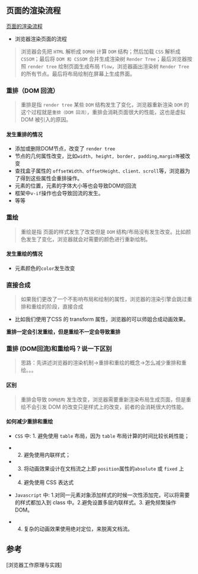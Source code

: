 ## 页面的渲染流程
[页面的渲染流程](img/页面的渲染流程.jpg)
* 浏览器渲染页面的流程
> 浏览器会先把 `HTML` 解析成 `DOM树` 计算 `DOM` 结构；然后加载 `CSS`  解析成 `CSSOM`；最后将 `DOM 和 CSSOM` 合并生成渲染树 `Render Tree`；最后浏览器按照 `render tree` 绘制页面生成布局 `flow`，浏览器画出渲染树 `Render Tree` 的所有节点。最后将布局绘制在屏幕上生成界面。

### 重排（DOM 回流）
> 重排是指 `render tree` 某些 `DOM` 结构发生了变化，浏览器重新渲染 `DOM` 的这个过程就是`重排（DOM 回流）`，重排会消耗页面很大的性能，这也是虚拟 DOM 被引入的原因。
#### 发生重排的情况
* 添加或删除DOM节点，改变了 `render tree`
* 节点的几何属性改变，比如`width, height, border, padding,margin等`被改变
* 查找盒子属性的 `offsetWidth、offsetHeight、client、scroll`等，浏览器为了得到这些属性会重排操作。
* 元素的位置，元素的字体大小等也会导致DOM的回流
* 框架中`v-if`操作也会导致回流的发生。
* 等等


### 重绘
> 重绘是指 页面的样式发生了改变但是 `DOM` 结构/布局没有发生改变。比如颜色发生了变化，浏览器就会对需要的颜色进行重新绘制。

#### 发生重绘的情况
* 元素颜色的`color`发生改变

### 直接合成
> 如果我们更改了一个不影响布局和绘制的属性，浏览器的渲染引擎会跳过重排和重绘的阶段，直接合成
* 比如我们使用了CSS 的 transform 属性，浏览器的可以师姐合成动画效果。

__重排一定会引发重绘，但是重绘不一定会导致重排__

### 重排 (DOM回流)和重绘吗？说一下区别
> 思路：先讲述浏览器的渲染机制->重排和重绘的概念->怎么减少重排和重绘。。。
#### 区别
> 重排会导致 `DOM结构` 发生改变，浏览器需要重新渲染布局生成页面，但是重绘不会引发 DOM 的改变只是样式上的改变，前者的会消耗很大的性能。

#### 如何减少重排和重绘
* `CSS` 中: 1. 避免使用 `table` 布局，因为 `table` 布局计算的时间比较长耗性能；
* 2. 避免使用内联样式；
* 3. 将动画效果设计在文档流之上即 `position`属性的`absolute` 或 `fixed` 上
* 4. 避免使用 CSS 表达式

* `Javascript` 中: 1.对同一元素对象添加样式的时候一次性添加完，可以将需要的样式都加入到 class 中。2.避免设置多层内联样式。3. 避免频繁操作 DOM。
* 4. 复杂的动画效果使用绝对定位，来脱离文档流。


## 参考
[浏览器工作原理与实践]




